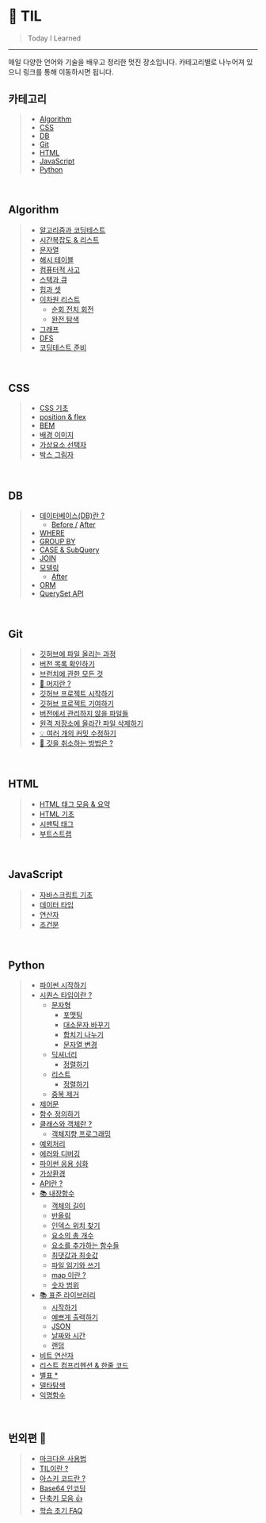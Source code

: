 # 📝 TIL

> Today I Learned

---

매일 다양한 언어와 기술을 배우고 정리한 멋진 장소입니다. 카테고리별로 나누어져 있으니 링크를 통해 이동하시면 됩니다.

## **카테고리**

> - [Algorithm](#algorithm)
> - [CSS](#css)
> - [DB](#DB)
> - [Git](#git)
> - [HTML](#html)
> - [JavaScript](#javascript)
> - [Python](#python)

<br />

## **Algorithm**

> - [알고리즘과 코딩테스트](./mds/besides/algorithm.md)
> - [시간복잡도 & 리스트](./mds/algorithm/time_complexity.md)
> - [문자열](./mds/algorithm/str.md)
> - [해시 테이블](./mds/algorithm/dict.md)
> - [컴퓨터적 사고](./mds/algorithm/py-think.md)
> - [스택과 큐](./mds/algorithm/stack.md)
> - [힙과 셋](./mds/algorithm/heap.md)
> - [이차원 리스트](./mds/algorithm/2list.md)
>   - [순회 전치 회전](./mds/algorithm/tour.md)
>   - [완전 탐색](/mds/algorithm/search.md)
> - [그래프](./mds/algorithm/graph.md)
> - [DFS](./mds/algorithm/dfs.md)
> - [코딩테스트 준비](./mds/algorithm/cote.md)

<br />

## **CSS**

> - [CSS 기초](./mds/css/css.md)
> - [position & flex](./mds/css/position.md)
> - [BEM](./mds/css/bem.md)
> - [배경 이미지](./mds/css/bg-img.md)
> - [가상요소 선택자](./mds/css/content.md)
> - [박스 그림자](./mds/css/shadow.md)

<br />

## **DB**

> - [데이터베이스(DB)란 ?](./mds/database/db.md)
>   - [Before /](./mds/database/database.md) [After](./mds/database/db02.md)
> - [WHERE](./mds/database/where.md)
> - [GROUP BY](./mds/database/gorupby.md)
> - [CASE & SubQuery](./mds/database/case.md)
> - [JOIN](./mds/database/join.md)
> - [모델링](./mds/database/modeling.md)
>   - [After](./mds/database/modeling02.md)
> - [ORM](./mds/database/orm.md)
> - [QuerySet API](./mds/database/queryset.md)

<br />

## **Git**

> - [깃허브에 파일 올리는 과정](./mds/git/git-start.md)
> - [버전 목록 확인하기](./mds/git/git-log.md)
> - [브런치에 관한 모든 것](./mds/git/git-branch.md)
> - [🚨 머지란 ?](./mds/git/git-merge.md)
> - [깃허브 프로젝트 시작하기](./mds/git/git-project.md)
> - [깃허브 프로젝트 기여하기](./mds/git/git-pull-request.md)
> - [버전에서 관리하지 않을 파일들](./mds/git/git-gitignore.md)
> - [원격 저장소에 올라간 파일 삭제하기](./mds/git/git-delete.md)
> - [💡 여러 개의 커밋 수정하기](./mds/git/git-rebase.md)
> - [🚨 깃을 취소하는 방법은 ?](./mds/git/git-cancel.md)

<br />

## **HTML**

> - [HTML 태그 모음 & 요약](./mds/html/tag.md)
> - [HTML 기초](./mds/html/web.md)
> - [시맨틱 태그](./mds/html/semantic.md)
> - [부트스트랩](./mds/html/bootstrap.md)

<br />

## **JavaScript**

> - [자바스크립트 기초](./mds/js/base.md)
> - [데이터 타입](./mds/js/datetype.md)
> - [연산자](./mds/js/operator.md)
> - [조건문](./mds/js/if.md)

<br />

## **Python**

> - [파이썬 시작하기](./mds/python/py-start.md)
> - [시퀀스 타입이란 ?](./mds/python/py-sequence.md)
>   - [문자형]()
>     - [포맷팅](./mds/python/py-format.md)
>     - [대소문자 바꾸기](./mds/python/py-upper.md)
>     - [합치기 나누기](./mds/python/py-split.md)
>     - [문자열 변경](./mds/python/py-replace.md)
>   - [딕셔너리](./mds/python/py-dictionary.md)
>     - [정렬하기](./mds/python/py-dict-sorted.md)
>   - [리스트](./mds/python/py-list.md)
>     - [정렬하기](./mds/python/py-sort.md)
>   - [중복 제거](./mds/python/py-set.md)
> - [제어문](./mds/python/py-if.md)
> - [함수 정의하기](./mds/python/py-function.md)
> - [클래스와 객체란 ?](./mds/python/py-class.md)
>   - [객체지향 프로그래밍](./mds/python/py-oop.md)
> - [예외처리](./mds/python/py-except.md)
> - [에러와 디버깅](./mds/python/py-error.md)
> - [파이썬 응용 심화](./mds/python/py-deep.md)
> - [가상환경](./mds/python/py-venv.md)
> - [API란 ?](./mds/python/py-api.md)
> - [📚 내장함수]()
>   - [객체의 길이](./mds/python/librery/in/len.md)
>   - [반올림](./mds/python/librery/in/round.md)
>   - [인덱스 위치 찾기](./mds/python/librery/in/index.md)
>   - [요소의 총 개수](./mds/python/librery/in/count.md)
>   - [요소를 추가하는 함수들](./mds/python/librery/in/append.md)
>   - [최댓값과 최솟값](./mds/python/librery/in/max.md)
>   - [파일 읽기와 쓰기](./mds/python/librery/in/open.md)
>   - [map 이란 ?](./mds/python/librery/in/map.md)
>   - [숫자 범위](./mds/python/librery/in/range.md)
> - [📚 표준 라이브러리]()
>   - [시작하기](./mds/python/librery/py-li-start.md)
>   - [예쁘게 출력하기](./mds/python/librery/py-pprint.md)
>   - [JSON](./mds/python/librery/py-json.md)
>   - [날짜와 시간](./mds/python/librery/py-li-datetime.md)
>   - [랜덤](./mds/python/librery/py-li-random.md)
> - [비트 연산자](./mds/python/pybit.md)
> - [리스트 컴프리헨션 & 한줄 코드](./mds/python/py-compre.md)
> - [별표 \*](./mds/python/py-asterisk.md)
> - [델타탐색](./mds/python/py-delta.md)
> - [익명함수](./mds/python/py-lambda.md)

<br />

## **번외편** 💭

> - [마크다운 사용법](./mds/besides/markdown.md)
> - [TIL이란 ?](./mds/besides/TIL.md)
> - [아스키 코드란 ?](./mds/besides/ascii.md)
> - [Base64 인코딩](./mds/besides/base64.md)
> - [단축키 모음 👍](./mds/besides/shortcut.md)
> - [학습 초기 FAQ](./mds/besides/FAQ.md)
